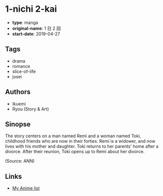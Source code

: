# 1-nichi 2-kai

-   **type**: manga
-   **original-name**: 1 日 2 回
-   **start-date**: 2019-04-27

## Tags

-   drama
-   romance
-   slice-of-life
-   josei

## Authors

-   Ikuemi
-   Ryou (Story & Art)

## Sinopse

The story centers on a man named Remi and a woman named Toki, childhood friends who are now in their forties. Remi is a widower, and now lives with his mother and daughter. Toki returns to her parents' home after a divorce. After their reunion, Toki opens up to Remi about her divorce.

(Source: ANN)

## Links

-   [My Anime list](https://myanimelist.net/manga/121987/1-nichi_2-kai)
